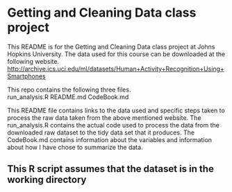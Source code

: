 # Getting and Cleaning Data class project

This README is for the Getting and Cleaning Data class project at Johns Hopkins University.  The data used for 
this course can be downloaded at the following website.  
http://archive.ics.uci.edu/ml/datasets/Human+Activity+Recognition+Using+Smartphones

This repo contains the following three files.  
run_analysis.R
README.md
CodeBook.md

This README file contains links to the data used and specific steps taken to process the raw data taken from the 
above mentioned website.  The run_analysis.R contains the actual code used to process the data from the
downloaded raw dataset to the tidy data set that it produces.  The CodeBook.md contains information about
the variables and information about how I have chose to summarize the data.

## This R script assumes that the dataset is in the working directory